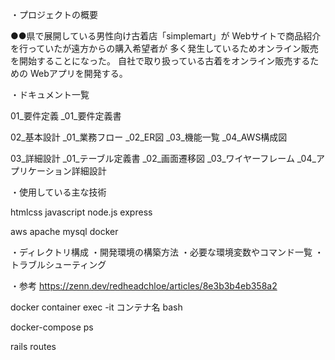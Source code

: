 

・プロジェクトの概要

●●県で展開している男性向け古着店「simplemart」が
Webサイトで商品紹介を行っていたが遠方からの購入希望者が
多く発生しているためオンライン販売を開始することになった。
自社で取り扱っている古着をオンライン販売するための
Webアプリを開発する。

・ドキュメント一覧

01_要件定義
_01_要件定義書

02_基本設計
_01_業務フロー
_02_ER図
_03_機能一覧
_04_AWS構成図

03_詳細設計
_01_テーブル定義書
_02_画面遷移図
_03_ワイヤーフレーム
_04_アプリケーション詳細設計

・使用している主な技術

htmlcss
javascript
node.js
express

aws
apache
mysql
docker

・ディレクトリ構成
・開発環境の構築方法
・必要な環境変数やコマンド一覧
・トラブルシューティング

・参考
https://zenn.dev/redheadchloe/articles/8e3b3b4eb358a2


docker container exec -it コンテナ名 bash

docker-compose ps

rails routes